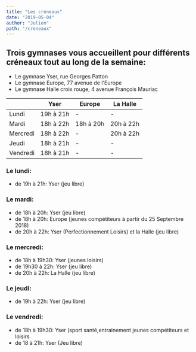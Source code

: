 ```yaml
---
title: "Les créneaux"
date: "2019-05-04"
author: "Julien"
path: "/creneaux"
---
```


## Trois gymnases vous accueillent pour différents créneaux tout au long de la semaine:

* Le gymnase Yser, rue Georges Patton
* Le gymnase Europe, 77 avenue de l'Europe
* Le gymnase Halle croix rouge, 4 avenue François Mauriac

<table>
    <thead>
        <tr>
            <th align="center"></th>
            <th align="center">Yser</th>
            <th align="center">Europe</th>
            <th align="center">La Halle</th>
        </tr>
    </thead>
    <tbody>
        <tr>
            <td lign="center">Lundi</td>
            <td lign="center">19h à 21h</td>
            <td lign="center"> - </td>
            <td lign="center"> - </td>            
        </tr>
        <tr>
            <td lign="center">Mardi</td>
            <td lign="center">18h à 22h</td>
            <td lign="center">18h à 20h</td>
            <td lign="center">20h à 22h</td>            
        </tr>
        <tr>
            <td lign="center">Mercredi</td>
            <td lign="center">18h à 22h</td>
            <td lign="center"> - </td>
            <td lign="center">20h à 22h</td>            
        </tr>
        <tr>
            <td lign="center">Jeudi</td>
            <td lign="center">18h à 21h</td>
            <td lign="center"> - </td>
            <td lign="center"> - </td>            
        </tr>
        <tr>
            <td lign="center">Vendredi</td>
            <td lign="center">18h à 21h</td>
            <td lign="center"> - </td>
            <td lign="center"> - </td>            
        </tr>
    </tbody>
</table>

### Le lundi:
* de 19h à 21h: Yser (jeu libre)

### Le mardi:
* de 18h à 20h: Yser (jeu libre)
* de 18h à 20h: Europe (jeunes compétiteurs à partir du 25 Septembre 2018)
* de 20h à 22h: Yser (Perfectionnement Loisirs) et la Halle (jeu libre)

### Le mercredi:
* de 18h à 19h30: Yser (jeunes loisirs)
* de 19h30 à 22h: Yser (jeu libre)
* de 20h à 22h: La Halle (jeu libre)

### Le jeudi:
* de 19h à 22h: Yser (jeu libre)

### Le vendredi:
* de 18h à 19h30: Yser (sport santé,entrainement jeunes compétiteurs et loisirs
* de 18 à 21h: Yser (Jeu libre)
